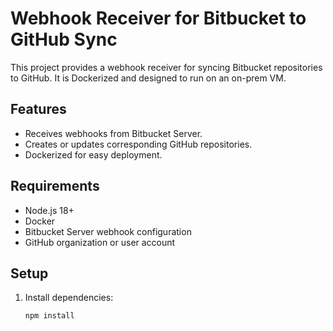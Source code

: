 # Webhook Receiver for Bitbucket to GitHub Sync

This project provides a webhook receiver for syncing Bitbucket repositories to GitHub. It is Dockerized and designed to run on an on-prem VM.

## Features
- Receives webhooks from Bitbucket Server.
- Creates or updates corresponding GitHub repositories.
- Dockerized for easy deployment.

## Requirements
- Node.js 18+
- Docker
- Bitbucket Server webhook configuration
- GitHub organization or user account

## Setup
1. Install dependencies:
   ```bash
   npm install
